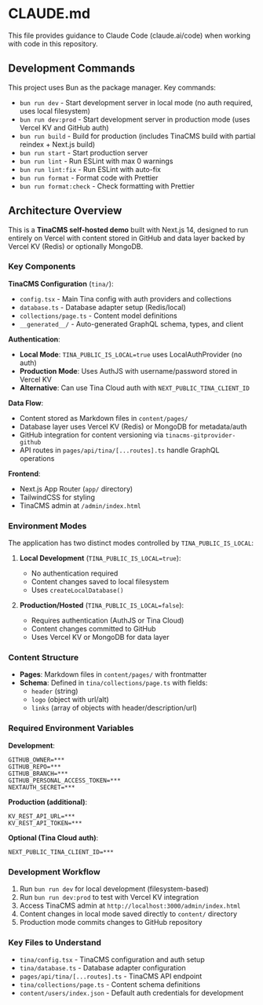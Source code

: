 # CLAUDE.md

This file provides guidance to Claude Code (claude.ai/code) when working with code in this repository.

## Development Commands

This project uses Bun as the package manager. Key commands:

- `bun run dev` - Start development server in local mode (no auth required, uses local filesystem)
- `bun run dev:prod` - Start development server in production mode (uses Vercel KV and GitHub auth)
- `bun run build` - Build for production (includes TinaCMS build with partial reindex + Next.js build)
- `bun run start` - Start production server
- `bun run lint` - Run ESLint with max 0 warnings
- `bun run lint:fix` - Run ESLint with auto-fix
- `bun run format` - Format code with Prettier
- `bun run format:check` - Check formatting with Prettier

## Architecture Overview

This is a **TinaCMS self-hosted demo** built with Next.js 14, designed to run entirely on Vercel with content stored in GitHub and data layer backed by Vercel KV (Redis) or optionally MongoDB.

### Key Components

**TinaCMS Configuration** (`tina/`):
- `config.tsx` - Main Tina config with auth providers and collections
- `database.ts` - Database adapter setup (Redis/local)
- `collections/page.ts` - Content model definitions
- `__generated__/` - Auto-generated GraphQL schema, types, and client

**Authentication**:
- **Local Mode**: `TINA_PUBLIC_IS_LOCAL=true` uses LocalAuthProvider (no auth)
- **Production Mode**: Uses AuthJS with username/password stored in Vercel KV
- **Alternative**: Can use Tina Cloud auth with `NEXT_PUBLIC_TINA_CLIENT_ID`

**Data Flow**:
- Content stored as Markdown files in `content/pages/`
- Database layer uses Vercel KV (Redis) or MongoDB for metadata/auth
- GitHub integration for content versioning via `tinacms-gitprovider-github`
- API routes in `pages/api/tina/[...routes].ts` handle GraphQL operations

**Frontend**:
- Next.js App Router (`app/` directory)
- TailwindCSS for styling
- TinaCMS admin at `/admin/index.html`

### Environment Modes

The application has two distinct modes controlled by `TINA_PUBLIC_IS_LOCAL`:

1. **Local Development** (`TINA_PUBLIC_IS_LOCAL=true`):
   - No authentication required
   - Content changes saved to local filesystem
   - Uses `createLocalDatabase()`

2. **Production/Hosted** (`TINA_PUBLIC_IS_LOCAL=false`):
   - Requires authentication (AuthJS or Tina Cloud)
   - Content changes committed to GitHub
   - Uses Vercel KV or MongoDB for data layer

### Content Structure

- **Pages**: Markdown files in `content/pages/` with frontmatter
- **Schema**: Defined in `tina/collections/page.ts` with fields:
  - `header` (string)
  - `logo` (object with url/alt)
  - `links` (array of objects with header/description/url)

### Required Environment Variables

**Development**:
```env
GITHUB_OWNER=***
GITHUB_REPO=***  
GITHUB_BRANCH=***
GITHUB_PERSONAL_ACCESS_TOKEN=***
NEXTAUTH_SECRET=***
```

**Production (additional)**:
```env
KV_REST_API_URL=***
KV_REST_API_TOKEN=***
```

**Optional (Tina Cloud auth)**:
```env
NEXT_PUBLIC_TINA_CLIENT_ID=***
```

### Development Workflow

1. Run `bun run dev` for local development (filesystem-based)
2. Run `bun run dev:prod` to test with Vercel KV integration
3. Access TinaCMS admin at `http://localhost:3000/admin/index.html`
4. Content changes in local mode saved directly to `content/` directory
5. Production mode commits changes to GitHub repository

### Key Files to Understand

- `tina/config.tsx` - TinaCMS configuration and auth setup
- `tina/database.ts` - Database adapter configuration
- `pages/api/tina/[...routes].ts` - TinaCMS API endpoint
- `tina/collections/page.ts` - Content schema definitions
- `content/users/index.json` - Default auth credentials for development